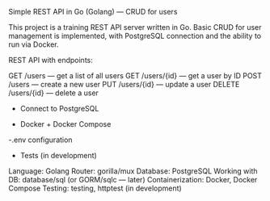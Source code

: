 Simple REST API in Go (Golang) — CRUD for users

This project is a training REST API server written in Go. Basic CRUD for user management is implemented, with PostgreSQL connection and the ability to run via Docker.

REST API with endpoints:

GET /users — get a list of all users
GET /users/{id} — get a user by ID
POST /users — create a new user
PUT /users/{id} — update a user
DELETE /users/{id} — delete a user

- Connect to PostgreSQL

- Docker + Docker Compose

-.env configuration

- Tests (in development)

Language: Golang
Router:  gorilla/mux 
Database: PostgreSQL
Working with DB: database/sql (or GORM/sqlc — later)
Containerization: Docker, Docker Compose
Testing: testing, httptest (in development)